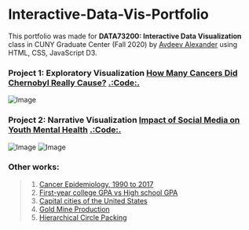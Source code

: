 # Interactive-Data-Vis-Portfolio
This portfolio was made for <b>DATA73200: Interactive Data Visualization</b> class in CUNY Graduate Center (Fall 2020) by [Avdeev Alexander](https://commons.gc.cuny.edu/members/aavdeev/) using HTML, CSS, JavaScript D3.
### Project 1: Exploratory Visualization [How Many Cancers Did Chernobyl Really Cause?](https://alexavdeyev.github.io/Interactive-Data-Vis-Portfolio/Project1/) [.:Code:.](https://github.com/alexavdeyev/Interactive-Data-Vis-Portfolio/tree/main/Project1)
![Image](https://alexavdeyev.github.io/Interactive-Data-Vis-Portfolio/data/cancer.png)
### Project 2: Narrative Visualization [Impact of Social Media on Youth Mental Health](https://alexavdeyev.github.io/Interactive-Data-Vis-Portfolio/Project2/) [.:Code:.](https://github.com/alexavdeyev/Interactive-Data-Vis-Portfolio/tree/main/Project2)
![Image](https://alexavdeyev.github.io/Interactive-Data-Vis-Portfolio/data/bullying.png)
![Image](https://alexavdeyev.github.io/Interactive-Data-Vis-Portfolio/data/survey.png)
### Other works:
> 1. [Cancer Epidemiology, 1990 to 2017](https://alexavdeyev.github.io/Interactive-Data-Vis-Fall2020/tutorial4_timeseries/)
> 2. [First-year college GPA vs High school GPA](https://alexavdeyev.github.io/Interactive-Data-Vis-Fall2020/tutorial3_distributions/)
> 3. [Capital cities of the United States](https://alexavdeyev.github.io/Interactive-Data-Vis-Fall2020/tutorial5_geographic/)
> 4. [Gold Mine Production](https://alexavdeyev.github.io/Interactive-Data-Vis-Fall2020/tutorial2_quantities_and_amounts/)
> 5. [Hierarchical Circle Packing](https://alexavdeyev.github.io/Interactive-Data-Vis-Fall2020/tutorial6_hierarchical/)
